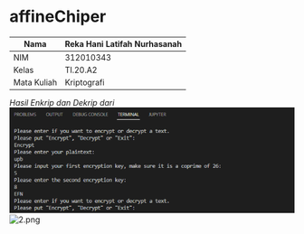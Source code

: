 # affineChiper

| Nama          | Reka Hani Latifah Nurhasanah |
|-------------- | ---------------------------- |
| NIM           | 312010343		               |
| Kelas         | TI.20.A2       	           |
| Mata Kuliah   | Kriptografi                  |

*Hasil Enkrip dan Dekrip dari*
![1.png](Gambar/1.png)
![2.png](Gambaer/2.png)